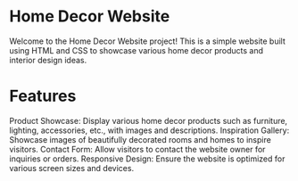 # Home Decor Website
Welcome to the Home Decor Website project! This is a simple website built using HTML and CSS to showcase various home decor products and interior design ideas.

# Features
Product Showcase: Display various home decor products such as furniture, lighting, accessories, etc., with images and descriptions.
Inspiration Gallery: Showcase images of beautifully decorated rooms and homes to inspire visitors.
Contact Form: Allow visitors to contact the website owner for inquiries or orders.
Responsive Design: Ensure the website is optimized for various screen sizes and devices.
